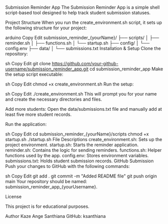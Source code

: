 Submission Reminder App
The Submission Reminder App is a simple shell script-based tool designed to help track student submission statuses.

Project Structure
When you run the create_environment.sh script, it sets up the following structure for your project:

arduino
Copy
Edit
submission_reminder_{yourName}/
  ├── scripts/
  │    ├── reminder.sh
  │    ├── functions.sh
  │    └── startup.sh
  ├── config/
  │    └── config.env
  ├── data/
  │    └── submissions.txt
Installation & Setup
Clone the repository:

sh
Copy
Edit
git clone https://github.com/your-github-username/submission_reminder_app.git
cd submission_reminder_app
Make the setup script executable:

sh
Copy
Edit
chmod +x create_environment.sh
Run the setup:

sh
Copy
Edit
./create_environment.sh
This will prompt you for your name and create the necessary directories and files.

Add more students: Open the data/submissions.txt file and manually add at least five more student records.

Run the application:

sh
Copy
Edit
cd submission_reminder_{yourName}/scripts
chmod +x startup.sh
./startup.sh
File Descriptions
create_environment.sh: Sets up the project environment.
startup.sh: Starts the reminder application.
reminder.sh: Contains the logic for sending reminders.
functions.sh: Helper functions used by the app.
config.env: Stores environment variables.
submissions.txt: Holds student submission records.
GitHub Submission
Push your changes to GitHub with the following commands:

sh
Copy
Edit
git add .
git commit -m "Added README file"
git push origin main
Your repository should be named: submission_reminder_app_{yourUsername}.

License

This project is for educational purposes.

Author
Kaze Ange Santhiana
GitHub: ksanthiana